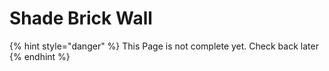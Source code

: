 # Shade Brick Wall

{% hint style="danger" %}
This Page is not complete yet. Check back later
{% endhint %}

